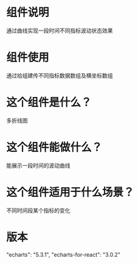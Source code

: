 # 组件说明
通过曲线实现一段时间不同指标波动状态效果

# 组件使用
通过给组建传不同指标数据数组及横坐标数组

# 这个组件是什么？
多折线图

# 这个组件能做什么？
能展示一段时间的波动曲线

# 这个组件适用于什么场景？
不同时间段某个指标的变化

# 版本
"echarts": "5.3.1",
"echarts-for-react": "3.0.2"

